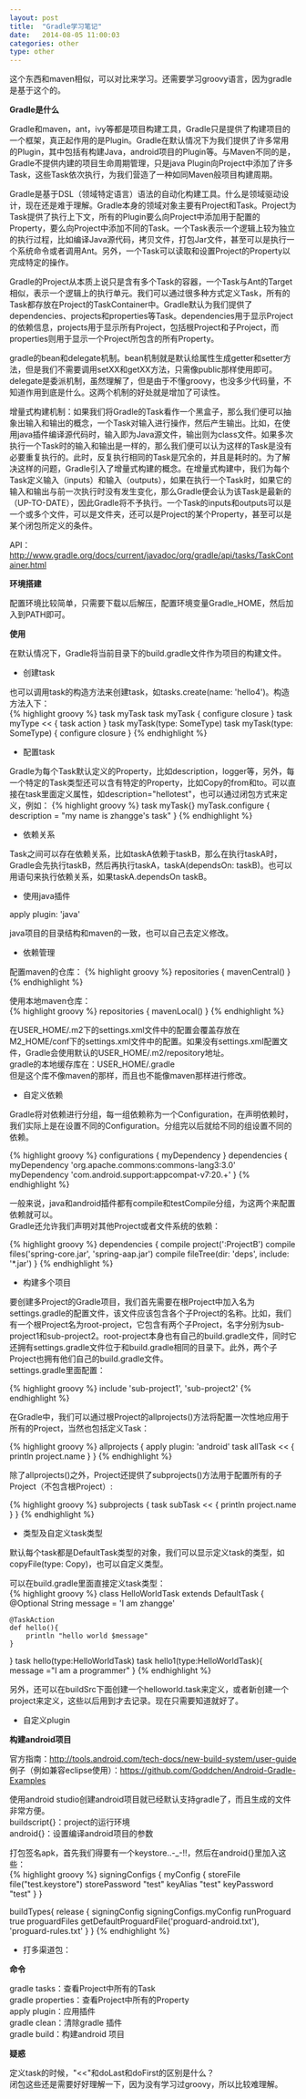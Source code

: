 ```yaml
---
layout: post
title:  "Gradle学习笔记"
date:   2014-08-05 11:00:03
categories: other
type: other
---
```


这个东西和maven相似，可以对比来学习。还需要学习groovy语言，因为gradle是基于这个的。

**Gradle是什么**

Gradle和maven，ant，ivy等都是项目构建工具，Gradle只是提供了构建项目的一个框架，真正起作用的是Plugin。Gradle在默认情况下为我们提供了许多常用的Plugin，其中包括有构建Java，android项目的Plugin等。与Maven不同的是，Gradle不提供内建的项目生命周期管理，只是java Plugin向Project中添加了许多Task，这些Task依次执行，为我们营造了一种如同Maven般项目构建周期。

Gradle是基于DSL（领域特定语言）语法的自动化构建工具。什么是领域驱动设计，现在还是难于理解。Gradle本身的领域对象主要有Project和Task。Project为Task提供了执行上下文，所有的Plugin要么向Project中添加用于配置的Property，要么向Project中添加不同的Task。一个Task表示一个逻辑上较为独立的执行过程，比如编译Java源代码，拷贝文件，打包Jar文件，甚至可以是执行一个系统命令或者调用Ant。另外，一个Task可以读取和设置Project的Property以完成特定的操作。

Gradle的Project从本质上说只是含有多个Task的容器，一个Task与Ant的Target相似，表示一个逻辑上的执行单元。我们可以通过很多种方式定义Task，所有的Task都存放在Project的TaskContainer中。Gradle默认为我们提供了dependencies、projects和properties等Task。dependencies用于显示Project的依赖信息，projects用于显示所有Project，包括根Project和子Project，而properties则用于显示一个Project所包含的所有Property。

gradle的bean和delegate机制。bean机制就是默认给属性生成getter和setter方法，但是我们不需要调用setXX和getXX方法，只需像public那样使用即可。delegate是委派机制，虽然理解了，但是由于不懂groovy，也没多少代码量，不知道作用到底是什么。这两个机制的好处就是增加了可读性。

增量式构建机制：如果我们将Gradle的Task看作一个黑盒子，那么我们便可以抽象出输入和输出的概念，一个Task对输入进行操作，然后产生输出。比如，在使用java插件编译源代码时，输入即为Java源文件，输出则为class文件。如果多次执行一个Task时的输入和输出是一样的，那么我们便可以认为这样的Task是没有必要重复执行的。此时，反复执行相同的Task是冗余的，并且是耗时的。为了解决这样的问题，Gradle引入了增量式构建的概念。在增量式构建中，我们为每个Task定义输入（inputs）和输入（outputs），如果在执行一个Task时，如果它的输入和输出与前一次执行时没有发生变化，那么Gradle便会认为该Task是最新的（UP-TO-DATE），因此Gradle将不予执行。一个Task的inputs和outputs可以是一个或多个文件，可以是文件夹，还可以是Project的某个Property，甚至可以是某个闭包所定义的条件。

API：http://www.gradle.org/docs/current/javadoc/org/gradle/api/tasks/TaskContainer.html

**环境搭建**

配置环境比较简单，只需要下载以后解压，配置环境变量Gradle_HOME，然后加入到PATH即可。

**使用**

在默认情况下，Gradle将当前目录下的build.gradle文件作为项目的构建文件。

* 创建task

也可以调用task的构造方法来创建task，如tasks.create(name: 'hello4')。构造方法入下：  
{% highlight groovy %}
task myTask
task myTask { configure closure }
task myType << { task action }
task myTask(type: SomeType)
task myTask(type: SomeType) { configure closure }
{% endhighlight %}

* 配置task

Gradle为每个Task默认定义的Property，比如description，logger等，另外，每一个特定的Task类型还可以含有特定的Property，比如Copy的from和to。可以直接在task里面定义属性，如description="hellotest"，也可以通过闭包方式来定义，例如：
{% highlight groovy %}
task myTask{}
myTask.configure {
   description = "my name is zhangge's task"
}
{% endhighlight %}

* 依赖关系

Task之间可以存在依赖关系，比如taskA依赖于taskB，那么在执行taskA时，Gradle会先执行taskB，然后再执行taskA，taskA(dependsOn: taskB)。也可以用语句来执行依赖关系，如果taskA.dependsOn taskB。

* 使用java插件

apply plugin: 'java'

java项目的目录结构和maven的一致，也可以自己去定义修改。

* 依赖管理

配置maven的仓库：
{% highlight groovy %}
repositories {
   mavenCentral()
}
{% endhighlight %}  

使用本地maven仓库：  
{% highlight groovy %}
repositories {
    mavenLocal()
}
{% endhighlight %}  

在USER_HOME/.m2下的settings.xml文件中的配置会覆盖存放在M2_HOME/conf下的settings.xml文件中的配置。如果没有settings.xml配置文件，Gradle会使用默认的USER_HOME/.m2/repository地址。  
gradle的本地缓存库在：USER_HOME/.gradle  
但是这个库不像maven的那样，而且也不能像maven那样进行修改。

* 自定义依赖

Gradle将对依赖进行分组，每一组依赖称为一个Configuration，在声明依赖时，我们实际上是在设置不同的Configuration。分组完以后就给不同的组设置不同的依赖。

{% highlight groovy %}
configurations {
   myDependency
}
dependencies {
   myDependency 'org.apache.commons:commons-lang3:3.0'
   myDependency 'com.android.support:appcompat-v7:20.+'
}
{% endhighlight %}  

一般来说，java和android插件都有compile和testCompile分组，为这两个来配置依赖就可以。  
Gradle还允许我们声明对其他Project或者文件系统的依赖：  

{% highlight groovy %}
dependencies {
   compile project(':ProjectB')
   compile files('spring-core.jar', 'spring-aap.jar')
   compile fileTree(dir: 'deps', include: '*.jar')
}
{% endhighlight %}  

* 构建多个项目

要创建多Project的Gradle项目，我们首先需要在根Project中加入名为settings.gradle的配置文件，该文件应该包含各个子Project的名称。比如，我们有一个根Project名为root-project，它包含有两个子Project，名字分别为sub-project1和sub-project2。root-project本身也有自己的build.gradle文件，同时它还拥有settings.gradle文件位于和build.gradle相同的目录下。此外，两个子Project也拥有他们自己的build.gradle文件。  
settings.gradle里面配置：  

{% highlight groovy %}
include 'sub-project1', 'sub-project2'
{% endhighlight %}

在Gradle中，我们可以通过根Project的allprojects()方法将配置一次性地应用于所有的Project，当然也包括定义Task：

{% highlight groovy %}
allprojects {
   apply plugin: 'android' 
   task allTask << {
      println project.name
   }
}
{% endhighlight %}

除了allprojects()之外，Project还提供了subprojects()方法用于配置所有的子Project（不包含根Project）:

{% highlight groovy %}
subprojects {
   task subTask << {
      println project.name
   }
}
{% endhighlight %}

* 类型及自定义task类型

默认每个task都是DefaultTask类型的对象，我们可以显示定义task的类型，如copyFile(type: Copy)，也可以自定义类型。

可以在build.gradle里面直接定义task类型：  
{% highlight groovy %}
class HelloWorldTask extends DefaultTask {
    @Optional
    String message = 'I am zhangge'

    @TaskAction
    def hello(){
        println "hello world $message"
    }
}
task hello(type:HelloWorldTask)
task hello1(type:HelloWorldTask){
   message ="I am a programmer"
}
{% endhighlight %}

另外，还可以在buildSrc下面创建一个helloworld.task来定义，或者新创建一个project来定义，这些以后用到才去记录。现在只需要知道就好了。

* 自定义plugin


**构建android项目**  

官方指南：http://tools.android.com/tech-docs/new-build-system/user-guide  
例子（例如兼容eclipse使用）：https://github.com/Goddchen/Android-Gradle-Examples

使用android studio创建android项目就已经默认支持gradle了，而且生成的文件非常方便。  
buildscript{}：project的运行环境  
android{}：设置编译android项目的参数

打包签名apk，首先我们得要有一个keystore..-_-!!，然后在android{}里加入这些：  
{% highlight groovy %}
signingConfigs {
    myConfig {
        storeFile file("test.keystore")
        storePassword "test"
        keyAlias "test"
        keyPassword "test"
    }
}
    
buildTypes{
    release {
        signingConfig  signingConfigs.myConfig
        runProguard true
        proguardFiles getDefaultProguardFile('proguard-android.txt'), 'proguard-rules.txt'
    } 
}
{% endhighlight %}

* 打多渠道包：  


**命令**

gradle tasks：查看Project中所有的Task  
gradle properties：查看Project中所有的Property  
apply plugin：应用插件  
gradle clean：清除gradle 插件  
gradle build：构建android 项目

**疑惑**  

定义task的时候，"<<"和doLast和doFirst的区别是什么？    
闭包这些还是需要好好理解一下，因为没有学习过groovy，所以比较难理解。